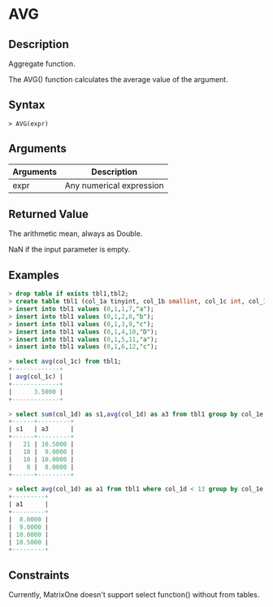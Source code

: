 # **AVG**

## **Description**

Aggregate function.

The AVG() function calculates the average value of the argument.

## **Syntax**

```
> AVG(expr)
```

## **Arguments**

|  Arguments   | Description  |
|  ----  | ----  |
| expr  | Any numerical expression |

## **Returned Value**

The arithmetic mean, always as Double.

NaN if the input parameter is empty.

## **Examples**

```sql
> drop table if exists tbl1,tbl2;
> create table tbl1 (col_1a tinyint, col_1b smallint, col_1c int, col_1d bigint, col_1e char(10) not null);
> insert into tbl1 values (0,1,1,7,"a");
> insert into tbl1 values (0,1,2,8,"b");
> insert into tbl1 values (0,1,3,9,"c");
> insert into tbl1 values (0,1,4,10,"D");
> insert into tbl1 values (0,1,5,11,"a");
> insert into tbl1 values (0,1,6,12,"c");

> select avg(col_1c) from tbl1;
+-------------+
| avg(col_1c) |
+-------------+
|      3.5000 |
+-------------+

> select sum(col_1d) as s1,avg(col_1d) as a3 from tbl1 group by col_1e order by s1 desc;
+------+---------+
| s1   | a3      |
+------+---------+
|   21 | 10.5000 |
|   18 |  9.0000 |
|   10 | 10.0000 |
|    8 |  8.0000 |
+------+---------+

> select avg(col_1d) as a1 from tbl1 where col_1d < 13 group by col_1e order by a1;
+---------+
| a1      |
+---------+
|  8.0000 |
|  9.0000 |
| 10.0000 |
| 10.5000 |
+---------+
```

## Constraints

Currently, MatrixOne doesn't support select function() without from tables.
